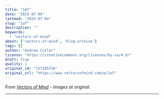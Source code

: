 ```yaml
---
title: "1Af"
date: "2025-07-04"
lastmod: "2025-07-04"
slug: "1af"
description: ""
keywords:
  - "vectors-of-mind"
about: ['vectors-of-mind', 'blog-archive']
tags: []
author: "Andrew Cutler"
license: "https://creativecommons.org/licenses/by-sa/4.0/"
draft: True
quality: 1
original_id: "157165716"
original_url: "https://www.vectorsofmind.com/p/1af"
---
```

*From [Vectors of Mind](https://www.vectorsofmind.com/p/1af) - images at original.*

---


